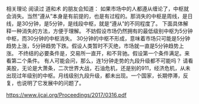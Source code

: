 相关理论
阅读过 道和术 的朋友会知道：
如果市场中的人都遵从缠论了，中枢就会消失。当然“遵从”本身是有前提的，也是有过程的。那消失的中枢是周线，是日线，是30分钟，是5分钟，是线段中枢，就是“遵从”的不同程度了。
下面具体解释一种消失的方法，方便于理解。
不妨假设市场仍然拥有的最低级别中枢为5分钟中枢，而30分钟的中枢消失。
30分钟的中枢不形成，意味着市场只可能是5分钟趋势上涨，5分钟趋势下跌。假设人类暂时不灭绝，市场就一直是5分钟趋势上涨。
不终结的必要条件是，交易所一直开，和不背驰。假设第一个条件满足。来看第二个条件。
有人可能会问，那么，连1分钟走势的九段升级都不可能吗？
请看美股，无论是大萧条，二次世界大战，石油危机，还是别的911，经济危机，从未出现过年级别的中枢。月线级别九段升级，都未出现。一个国家，长期停滞，反复，也说明了它发展中的问题了。

https://www.ijcai.org/Proceedings/2017/0316.pdf
